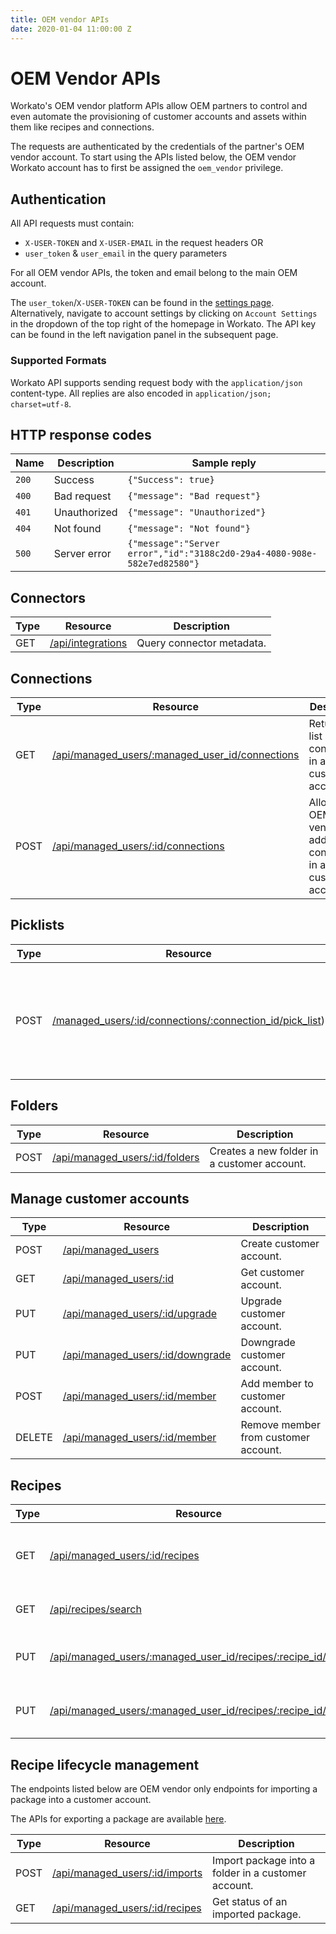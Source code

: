 ```yaml
---
title: OEM vendor APIs
date: 2020-01-04 11:00:00 Z
---
```


# OEM Vendor APIs
Workato's OEM vendor platform APIs allow OEM partners to control and even automate the provisioning of customer accounts and assets within them like recipes and connections.

The requests are authenticated by the credentials of the partner's OEM vendor account. To start using the APIs listed below, the OEM vendor Workato account has to first be assigned the `oem_vendor` privilege.

## Authentication
All API requests must contain:

- `X-USER-TOKEN` and `X-USER-EMAIL` in the request headers
OR
- `user_token` & `user_email` in the query parameters

For all OEM vendor APIs, the token and email belong to the main OEM account.

The `user_token`/`X-USER-TOKEN` can be found in the [settings page](https://www.workato.com/users/current/edit#api_key). Alternatively, navigate to account settings by clicking on `Account Settings` in the dropdown of the top right of the homepage in Workato. The API key can be found in the left navigation panel in the subsequent page.

### Supported Formats
Workato API supports sending request body with the `application/json` content-type. All replies are also encoded in `application/json; charset=utf-8`.

## HTTP response codes

<div class='api_input'></div>

| Name  | Description  | Sample reply                  |
|-------|--------------|-------------------------------|
| `200` | Success      | `{"Success": true}`           |
| `400` | Bad request  | `{"message": "Bad request"}`  |
| `401` | Unauthorized | `{"message": "Unauthorized"}` |
| `404` | Not found    | `{"message": "Not found"}`    |
| `500` | Server error | `{"message":"Server error","id":"3188c2d0-29a4-4080-908e-582e7ed82580"}` |

## Connectors

<div class='api_quick_reference'> </div>

| Type |Resource | Description |
|------|---------|-------------|
| GET | [/api/integrations](/oem/oem-api/adapters.md#list-connector-metadata) | Query connector metadata.|

## Connections

<div class='api_quick_reference'> </div>

| Type |Resource | Description |
|------|---------|-------------|
| GET  | [/api/managed_users/:managed_user_id/connections](/oem/oem-api/connections.md#list-connections) | Returns a list of connections in a customer account.|
| POST | [/api/managed_users/:id/connections](/workato-api/connections.md) | Allows the OEM vendor to add a shell connection in a customer account. |

## Picklists

<div class='api_quick_reference'> </div>

| Type |Resource | Description |
|------|---------|-------------|
| POST | [/managed_users/:id/connections/:connection_id/pick_list](/oem/oem-api/picklists.md)) | Obtains a list of picklist values for a specified connection in an OEM customer account. |

## Folders

<div class='api_quick_reference'> </div>

| Type |Resource | Description |
|------|---------|-------------|
| POST | [/api/managed_users/:id/folders](/oem/oem-api/folders.md) | Creates a new folder in a customer account. |


## Manage customer accounts

<div class='api_quick_reference'> </div>

| Type | Resource | Description |
|------|----------|-------------|
| POST | [/api/managed_users](/oem/oem-api/managed-users.md#create-customer-account) | Create customer account. |
| GET  | [/api/managed_users/:id](/oem/oem-api/managed-users.md#get-customer-account) | Get customer account. |
| PUT  | [/api/managed_users/:id/upgrade](/workato-api/managed-users.md#upgrade-customer-account) | Upgrade customer account. |
| PUT  | [/api/managed_users/:id/downgrade](/oem/oem-api/managed-users.md#downgrade-customer-account) | Downgrade customer account. |
| POST | [/api/managed_users/:id/member](/oem/oem-api/managed-users.md#add-member-to-customer-account) | Add member to customer account. |
| DELETE | [/api/managed_users/:id/member](/oem/oem-api/managed-users.md#remove-member-from-customer-account) |  Remove member from customer account. |

## Recipes

<div class='api_quick_reference'> </div>

| Type | Resource | Description |
|------|----------|-------------|
| GET  | [/api/managed_users/:id/recipes](/oem/oem-api/recipes.md#list-recipes-in-a-customer-account)| List recipes belonging to a customer account. |
| GET  | [/api/recipes/search](/oem/oem-api/recipes.md#search-for-public-recipes) | Search for public recipes. |
| PUT  | [/api/managed_users/:managed_user_id/recipes/:recipe_id/start](/oem/oem-api/recipes.md#start-recipe-in-a-customer-account) | Start a recipe in a customer account. |
| PUT  | [/api/managed_users/:managed_user_id/recipes/:recipe_id/stop](/oem/oem-api/recipes.md#stop-recipe-in-a-customer-account) | Stop a recipe in a customer account. |


## Recipe lifecycle management
The endpoints listed below are OEM vendor only endpoints for importing a package into a customer account.

The APIs for exporting a package are available [here](/workato-api.md#recipe-lifecycle-management).

<div class='api_quick_reference'> </div>

| Type | Resource | Description |
|------|----------|-------------|
| POST | [/api/managed_users/:id/imports](/oem/oem-api/recipe-lifecycle-management.md#import-package-into-a-customer-account) | Import package into a folder in a customer account. |
| GET  | [/api/managed_users/:id/recipes](/oem/oem-api/recipe-lifecycle-management.md#get-package-status) | Get status of an imported package. |
